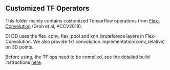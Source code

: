 ## Customized TF Operators
This folder mainly contains customized Tensorflow operations from [Flex-Convolution](https://github.com/cgtuebingen/Flex-Convolution) (Groh et al, ACCV2018).

DH3D uses the flex_conv, flex_pool and knn_bruteforece layers in Flex-Convolution. We also provide 1x1 convolution implementation(conv_relative) on 3D points.

Before using, the TF ops need to be compiled, see the detailed build instructions [here](https://github.com/cgtuebingen/Flex-Convolution).
